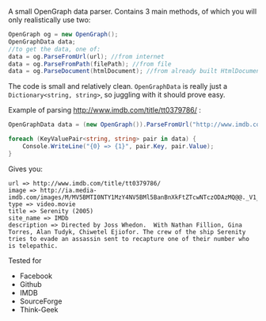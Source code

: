 A small OpenGraph data parser. Contains 3 main methods, of which you will only realistically use two:

```csharp
OpenGraph og = new OpenGraph();
OpenGraphData data;
//to get the data, one of:
data = og.ParseFromUrl(url); //from internet
data = og.ParseFromPath(filePath); //from file
data = og.ParseDocument(htmlDocument); //from already built HtmlDocument
```

The code is small and relatively clean. `OpenGraphData` is really just a `Dictionary<string, string>`, so juggling with it should prove easy.

Example of parsing http://www.imdb.com/title/tt0379786/ :

```csharp
OpenGraphData data = (new OpenGraph()).ParseFromUrl("http://www.imdb.com/title/tt0379786/");

foreach (KeyValuePair<string, string> pair in data) {
    Console.WriteLine("{0} => {1}", pair.Key, pair.Value);
}
```

Gives you:

    url => http://www.imdb.com/title/tt0379786/
    image => http://ia.media-imdb.com/images/M/MV5BMTI0NTY1MzY4NV5BMl5BanBnXkFtZTcwNTczODAzMQ@@._V1_SY317_CR0,0,214,317_.jpg
    type => video.movie
    title => Serenity (2005)
    site_name => IMDb
    description => Directed by Joss Whedon.  With Nathan Fillion, Gina Torres, Alan Tudyk, Chiwetel Ejiofor. The crew of the ship Serenity tries to evade an assassin sent to recapture one of their number who is telepathic.

Tested for

* Facebook
* Github
* IMDB
* SourceForge
* Think-Geek